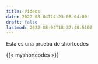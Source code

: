 ```yaml
---
title: Videos
date: 2022-08-04T14:23:08-04:00
draft: false
lastmod: 2022-08-04T18:37:40.510Z
---
```


Esta es una prueba de shortcodes

{{< myshortcodes >}}
